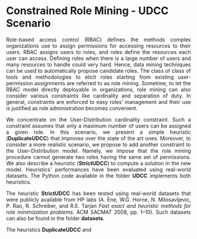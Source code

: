 # Constrained Role Mining - UDCC Scenario
<p align="justify">
Role-based access control (RBAC) defines the methods complex organizations use to assign permissions for accessing resources to their users. RBAC assigns users to roles, and roles define the resources each user can access. Defining roles when there is a large number of users and many resources to handle could very hard. Hence, data mining techniques can be used to automatically propose candidate roles. The class of class of tools and methodologies to elicit roles starting from existing user-permission assignments are referred to as role mining. Sometime, to let the RBAC model directly deployable in organizations, role mining can also consider various constraints like cardinality and separation of duty. In general, constraints are enforced to easy roles’ management and their use is justified as role administration becomes convenient.
  </p>

<p align="justify">
We concentrate on the User-Distribution cardinality constraint. Such a constraint assumes that only a maximum number of users can be assigned a given role. In this scenario, we present a simple heuristic (<b>DuplicateUDCC</b>) that improves over the state of the art ones. Moreover, to consider a more realistic scenario, we propose to add another constraint to the User-Distribution model. Namely, we impose that the role mining procedure cannot generate two roles having the same set of permissions. We also describe a heuristic (<b>StrictUDCC</b>) to compute a solution in the new model. Heuristics' performances have been evaluated using real-world datasets. The Python code available in the folder <b>UDCC</b> implements both heuristics.
  </p>

<p align="justify">
The heuristic <b>StrictUDCC</b> has been tested using real-world datasets that were publicly available from HP labs
(A. Ene, W.G. Horne, N. Milosavljevic, P. Rao, R. Schreiber, and R.E. Tarjan <em>Fast exact and heuristic methods for role minimization problems</em>. ACM SACMAT 2008, pp. 1–10). Such datasets can also be found in the folder <b>datasets</b>.

The heuristics <b>DuplicateUDCC</b> and
</p>

